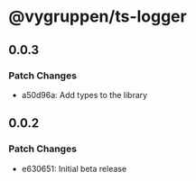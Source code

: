 # @vygruppen/ts-logger

## 0.0.3

### Patch Changes

- a50d96a: Add types to the library

## 0.0.2

### Patch Changes

- e630651: Initial beta release
